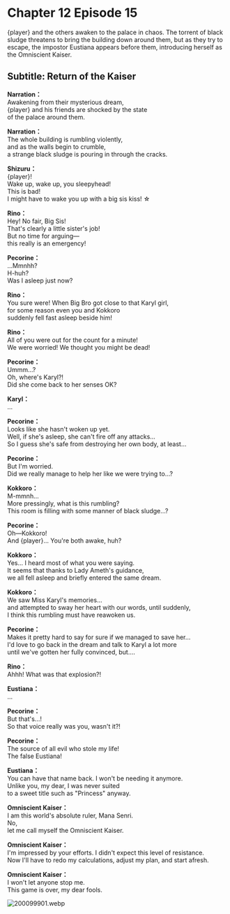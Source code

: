 # Chapter 12 Episode 15
{player} and the others awaken to the palace in chaos. The torrent of black sludge threatens to bring the building down around them, but as they try to escape, the impostor Eustiana appears before them, introducing herself as the Omniscient Kaiser.
  
## Subtitle: Return of the Kaiser
  
**Narration：**  
Awakening from their mysterious dream,  
{player} and his friends are shocked by the state  
of the palace around them.  
  
**Narration：**  
The whole building is rumbling violently,  
and as the walls begin to crumble,  
a strange black sludge is pouring in through the cracks.  
  
**Shizuru：**  
{player}!  
Wake up, wake up, you sleepyhead!  
This is bad!  
 I might have to wake you up with a big sis kiss! ☆  
  
**Rino：**  
Hey! No fair, Big Sis!  
 That's clearly a little sister's job!  
But no time for arguing—  
this really is an emergency!  
  
**Pecorine：**  
...Mmnhh?  
 H-huh?  
Was I asleep just now?  
  
**Rino：**  
You sure were! When Big Bro got close to that Karyl girl,  
for some reason even you and Kokkoro  
suddenly fell fast asleep beside him!  
  
**Rino：**  
All of you were out for the count for a minute!  
We were worried! We thought you might be dead!  
  
**Pecorine：**  
Ummm...?  
 Oh, where's Karyl?!  
Did she come back to her senses OK?  
  
**Karyl：**  
...  
  
**Pecorine：**  
Looks like she hasn't woken up yet.  
Well, if she's asleep, she can't fire off any attacks...  
So I guess she's safe from destroying her own body, at least...  
  
**Pecorine：**  
But I'm worried.  
Did we really manage to help her like we were trying to...?  
  
**Kokkoro：**  
M-mmnh...  
More pressingly, what is this rumbling?  
This room is filling with some manner of black sludge...?  
  
**Pecorine：**  
Oh—Kokkoro!  
And {player}... You're both awake, huh?  
  
**Kokkoro：**  
Yes... I heard most of what you were saying.  
It seems that thanks to Lady Ameth's guidance,  
we all fell asleep and briefly entered the same dream.  
  
**Kokkoro：**  
We saw Miss Karyl's memories...  
and attempted to sway her heart with our words, until suddenly,  
I think this rumbling must have reawoken us.  
  
**Pecorine：**  
Makes it pretty hard to say for sure if we managed to save her...  
I'd love to go back in the dream and talk to Karyl a lot more  
until we've gotten her fully convinced, but....  
  
**Rino：**  
Ahhh! What was that explosion?!  
  
**Eustiana：**  
...  
  
**Pecorine：**  
But that's...!  
So that voice really was you, wasn't it?!  
  
**Pecorine：**  
The source of all evil who stole my life!  
The false Eustiana!  
  
**Eustiana：**  
You can have that name back. I won't be needing it anymore.  
Unlike you, my dear, I was never suited  
to a sweet title such as \"Princess\" anyway.  
  
**Omniscient Kaiser：**  
I am this world's absolute ruler, Mana Senri.  
No,  
 let me call myself the Omniscient Kaiser.  
  
**Omniscient Kaiser：**  
I'm impressed by your efforts. I didn't expect this level of resistance.  
Now I'll have to redo my calculations, adjust my plan, and start afresh.  
  
**Omniscient Kaiser：**  
I won't let anyone stop me.  
This game is over, my dear fools.  
  
![200099901.webp](https://redive.estertion.win/card/story/200099901.webp)  
